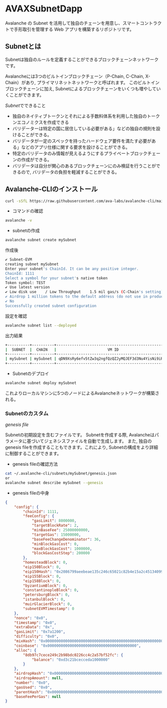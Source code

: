 # AVAXSubnetDapp
Avalanche の Subnet を活用して独自のチェーンを用意し、スマートコントラクトで手形取引を管理する Web アプリを構築するリポジトリです。

## Subnetとは

Subnetは独自のルールを定義することができるブロックチェーンネットワークです。  

Avalancheには3つのビルトインブロックチェーン（P-Chain, C-Chain, X-Chain）があり, プライマリネットネットワークと呼ばれます。
このビルトインブロックチェーンに加え, Subnetによるブロックチェーンをいくつも増やしていくことができます。  

*Subnet*でできること

- 独自のネイティブトークンとそれによる手数料体系を利用した独自のトークンエコノミクスを作成できる
- バリデーターは特定の国に居住している必要がある」などの独自の規則を設けることができる。
- バリデータが一定のスペックを持ったハードウェア要件を満たす必要がある」などのアプリ仕様に関する要求を設けることができる。
- 特定のバリデータのみ情報が見えるようにするプライベートブロックチェーンの作成ができる。
- バリデータは自分が関心のあるブロックチェーンにのみ検証を行うことができるので, バリデータの負担を軽減することができる。

## Avalanche-CLIのインストール

```bash
curl -sSfL https://raw.githubusercontent.com/ava-labs/avalanche-cli/main/scripts/install.sh | sh -s
```

- コマンドの確認

```bash
avalanche -v
```

- subnetの作成

```bash
avalanche subnet create mySubnet
```

作成後

```bash
✔ Subnet-EVM
creating subnet mySubnet
Enter your subnet's ChainId. It can be any positive integer.
ChainId: 1111
Select a symbol for your subnet's native token
Token symbol: TEST
✔ Use latest version
✔ Low disk use    / Low Throughput    1.5 mil gas/s (C-Chain's setting)
✔ Airdrop 1 million tokens to the default address (do not use in production)
✔ No
Successfully created subnet configuration
```

設定を確認

```bash
avalanche subnet list --deployed
```

出力結果

```bash
+----------+----------+---------------------------------------------------+---------------+----------------+---------+
|  SUBNET  |  CHAIN   |                       VM ID                       | LOCAL NETWORK | FUJI (TESTNET) | MAINNET |
+----------+----------+---------------------------------------------------+---------------+----------------+---------+
| mySubnet | mySubnet | qDN9XsRy6efv5tZw3q2ngfQzQZJyMQJEF3d3Nu4YisNi9iR4G | No            | No             | No      |
+----------+----------+---------------------------------------------------+---------------+----------------+---------+
```

- Subnetのデプロイ

```bash
avalanche subnet deploy mySubnet
```

これよりローカルマシンに5つのノードによるAvalancheネットワークが構築される。

### Subnetのカスタム

*genesis file*  

Subnetの初期設定を含むファイルです。
Subnetを作成する際, Avalancheはパラメータに基づいてジェネシスファイルを自動で生成します。
また, 独自のgenesis fileを作成することもできます。これにより, Subnetの構成をより詳細に制御することができます。

- genesis fileの確認方法

```bash
cat ~/.avalanche-cli/subnets/mySubnet/genesis.json
or
avalanche subnet describe mySubnet --genesis
```

- genesis fileの中身

```json
{
    "config": {
        "chainId": 1111,
        "feeConfig": {
            "gasLimit": 8000000,
            "targetBlockRate": 2,
            "minBaseFee": 25000000000,
            "targetGas": 15000000,
            "baseFeeChangeDenominator": 36,
            "minBlockGasCost": 0,
            "maxBlockGasCost": 1000000,
            "blockGasCostStep": 200000
        },
        "homesteadBlock": 0,
        "eip150Block": 0,
        "eip150Hash": "0x2086799aeebeae135c246c65021c82b4e15a2c451340993aacfd2751886514f0",
        "eip155Block": 0,
        "eip158Block": 0,
        "byzantiumBlock": 0,
        "constantinopleBlock": 0,
        "petersburgBlock": 0,
        "istanbulBlock": 0,
        "muirGlacierBlock": 0,
        "subnetEVMTimestamp": 0
    },
    "nonce": "0x0",
    "timestamp": "0x0",
    "extraData": "0x",
    "gasLimit": "0x7a1200",
    "difficulty": "0x0",
    "mixHash": "0x0000000000000000000000000000000000000000000000000000000000000000",
    "coinbase": "0x0000000000000000000000000000000000000000",
    "alloc": {
        "8db97c7cece249c2b98bdc0226cc4c2a57bf52fc": {
            "balance": "0xd3c21bcecceda1000000"
        }
    },
    "airdropHash": "0x0000000000000000000000000000000000000000000000000000000000000000",
    "airdropAmount": null,
    "number": "0x0",
    "gasUsed": "0x0",
    "parentHash": "0x0000000000000000000000000000000000000000000000000000000000000000",
    "baseFeePerGas": null
}
```




